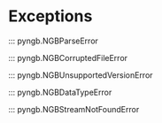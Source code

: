 # Exceptions

::: pyngb.NGBParseError

::: pyngb.NGBCorruptedFileError

::: pyngb.NGBUnsupportedVersionError

::: pyngb.NGBDataTypeError

::: pyngb.NGBStreamNotFoundError
